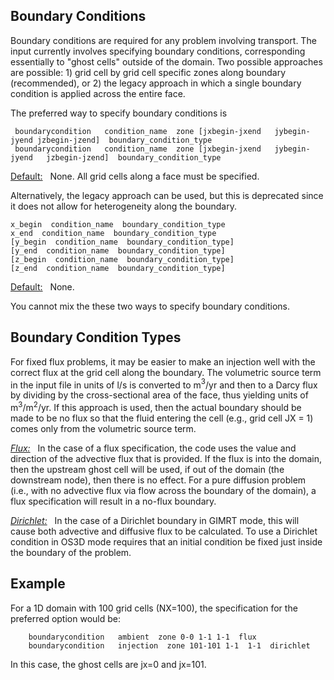 ## Boundary Conditions

Boundary conditions are required for any problem involving transport.
The input currently involves specifying boundary conditions, corresponding 
essentially to "ghost cells" outside of the domain. Two possible approaches are possible:  1) grid cell by grid cell specific zones along boundary (recommended), or 2) the legacy approach in which a single boundary condition is applied across the entire face. 

The preferred way to specify boundary conditions is

     boundarycondition   condition_name  zone [jxbegin-jxend   jybegin-jyend jzbegin-jzend]  boundary_condition_type 
     boundarycondition   condition_name  zone [jxbegin-jxend   jybegin-jyend   jzbegin-jzend]  boundary_condition_type 
     
<u> Default:</u> &nbsp; None. All grid cells along a face must be specified.

Alternatively, the legacy approach can be used, but this is deprecated since it does not allow for heterogeneity along the boundary.

    x_begin  condition_name  boundary_condition_type
    x_end  condition_name  boundary_condition_type
    [y_begin  condition_name  boundary_condition_type]
    [y_end  condition_name  boundary_condition_type]
    [z_begin  condition_name  boundary_condition_type]
    [z_end  condition_name  boundary_condition_type]

<u> Default:</u> &nbsp; None.

You cannot mix the these two ways to specify boundary conditions.

## Boundary Condition Types

For fixed flux problems, it may be easier to make an injection well with the correct flux at the grid cell along the boundary. The volumetric source term in the input file in units of l/s is converted to m$^3$/yr and then to a Darcy flux by dividing by the cross-sectional area of the face, thus yielding units of m$^3$/m$^2$/yr. If this approach is used, then the actual boundary should be made to be no flux so that the fluid entering the cell (e.g., grid cell JX = 1) comes only from the volumetric source term.

<u>*Flux:*</u> &nbsp; In the case of a flux specification, the code uses the value and direction of the advective flux that is provided. If the flux is into the domain, then the upstream ghost cell will be used, if out of the domain (the downstream node), then there is no effect. For a pure diffusion problem (i.e., with no advective flux via flow across the boundary of the domain), a flux specification will result in a no-flux boundary.

<u>*Dirichlet:*</u> &nbsp; In the case of a Dirichlet boundary in GIMRT mode, this will cause both advective and diffusive flux to be calculated.
To use a Dirichlet condition in OS3D mode requires that an initial condition be fixed just inside the boundary of the problem.

## Example
For a 1D domain with 100 grid cells (NX=100), the specification for the preferred
option would be:
```
    boundarycondition   ambient  zone 0-0 1-1 1-1  flux 
    boundarycondition   injection  zone 101-101 1-1  1-1  dirichlet 
```
In this case, the ghost cells are jx=0 and jx=101.
